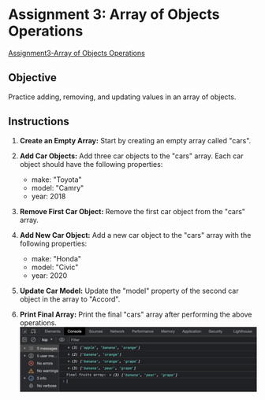 # Assignment 3: Array of Objects Operations

[Assignment3-Array of Objects Operations](Assignment3-ArrayOfObjectsOps.js)

## Objective

Practice adding, removing, and updating values in an array of objects.

## Instructions

1. **Create an Empty Array:** Start by creating an empty array called "cars".

2. **Add Car Objects:** Add three car objects to the "cars" array. Each car object should have the following properties:
   - make: "Toyota"
   - model: "Camry"
   - year: 2018

3. **Remove First Car Object:** Remove the first car object from the "cars" array.

4. **Add New Car Object:** Add a new car object to the "cars" array with the following properties:
   - make: "Honda"
   - model: "Civic"
   - year: 2020

5. **Update Car Model:** Update the "model" property of the second car object in the array to "Accord".

6. **Print Final Array:** Print the final "cars" array after performing the above operations.
![Alt text](<Screenshot 2023-08-09 at 9.18.34 AM.png>)
